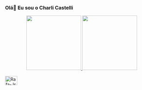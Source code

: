 ### Olá👋 Eu sou o Charli Castelli

<div align="center">
  <a href="https://github.com/charlicastelli">
  <img height="180em" src="https://github-readme-stats.vercel.app/api?username=charlicastelli&show_icons=true&theme=dracula&include_all_commits=true&count_private=true"/>
  <img height="180em" src="https://github-readme-stats.vercel.app/api/top-langs/?username=charlicastelli&layout=compact&langs_count=7&theme=dracula"/>
</div>
  

<div style="display: inline_block"><br>
  
  <img align="center" alt="Rafa-Js" height="30" width="40" src="https://cdn.jsdelivr.net/gh/devicons/devicon/icons/python/python-original.svg" />



</div>
  
##


